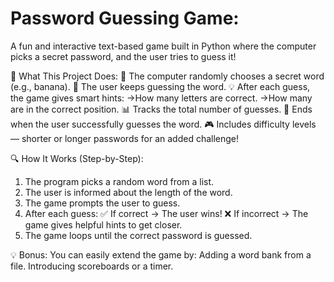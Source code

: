 # Password Guessing Game:
A fun and interactive text-based game built in Python where the computer picks a secret password, and the user tries to guess it!

🚀 What This Project Does:
🧠 The computer randomly chooses a secret word (e.g., banana).
🤔 The user keeps guessing the word.
💡 After each guess, the game gives smart hints:
  ->How many letters are correct.
  ->How many are in the correct position.
📊 Tracks the total number of guesses.
🎯 Ends when the user successfully guesses the word.
🎮 Includes difficulty levels — shorter or longer passwords for an added challenge!

🔍 How It Works (Step-by-Step):
1. The program picks a random word from a list.
2. The user is informed about the length of the word.
3. The game prompts the user to guess.
4. After each guess:
  ✅ If correct → The user wins!
  ❌ If incorrect → The game gives helpful hints to get closer.
5. The game loops until the correct password is guessed.

💡 Bonus:
You can easily extend the game by:
Adding a word bank from a file.
Introducing scoreboards or a timer.
